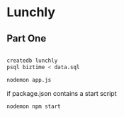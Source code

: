 # Lunchly 
## Part One

```bash

createdb lunchly
psql biztime < data.sql

```

```bash
nodemon app.js
```
if package.json contains a start script
```bash
nodemon npm start
```
